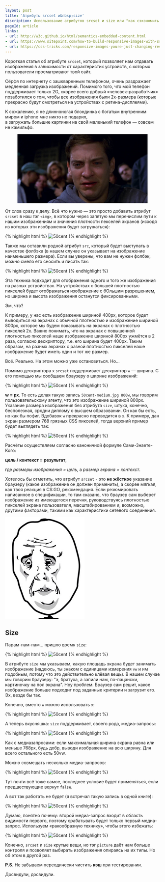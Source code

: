 ```yaml
---
layout: post
title: 'Атрибуты srcset и&nbsp;size'
discription: Использование атрибутов srcset и size или "как сэкономить трафик и нервы пользователям" 
pageId: article
links:
- url: http://w3c.github.io/html/semantics-embedded-content.html
- url: https://www.sitepoint.com/how-to-build-responsive-images-with-srcset/
- url: https://css-tricks.com/responsive-images-youre-just-changing-resolutions-use-srcset/ 
---
```


Короткая статья об атрибуте `srcset`, который позволяет нам отдавать изображения в зависимости 
от характеристик устройств, с которых пользователи просматривают твой сайт.

Сёрфя по интернету с зашкваренным телефоном, очень раздражает медленная загрузка изображений. Помимого того,
что мой телефон поддерживает только 2G, скорее всего добрый &laquo;человек-разработчик&raquo; позаботился о том, чтобы все 
изображения были 2x-размера (которые прекрасно будут смотреться на устройствах с ретина-дисплеями).
 
К сожалению, я не длинноногая блондинка с богатым внутренним миром и iphone мне никто не подарил,	
а загружать большие картинки на свой маленький телефон&nbsp;&mdash; совсем не камильфо.

<figure class="post__img-container">
	<img src="/assets/images/pit.jpg" alt="Плачущий Питер парке" />
</figure>

От слов сразу к делу. Всё что нужно&nbsp;&mdash; это просто добавить атрибут `srcset` в наш тэг `<img>`, в котором
через запятую мы перечислим пути к нашим изображениям и значения плотности пекселей экранов (исходя из которых эти изображения будут загружаться):

{% highlight html %}
<img src="50cent.jpg" 
     srcset="50cent-medium.jpg 1.5x, 50cent-large.jpg 2x" 
     alt="50cent" 
/>
{% endhighlight %}

Также мы оставили родной атрибут `src`, который будет выступать в качестве фолбэка (в нашем случае он указывает на изображение наименьшего размера). Если вы уверены, 
что вам не нужен фолбэк, можно смело его сносить и писать так: 

{% highlight html %}
<img srcset="50cent-medium.jpg 1x, 50cent-medium.jpg 1.5x, 50cent-large.jpg 2x" 
     alt="50cent" 
/>
{% endhighlight %}

Эта техника подходит для отображения одного и того же изображения на разных устройствах. На устройствах 
с большей плотностью пикселей будет отображаться изображение с бОльшим разрешением, но ширина и высота 
изображения останутся фиксированными. 

Эм, что? 

К примеру, у нас есть изображение шириной 400px, которое будет выводиться на экранах с обычной плотностью и 
изображение шириной 800px, которое мы будем показывать на экранах с плотностью пикселей 2x. 
Важно понимать, что на экранах с повышенной плотностью пикселей наше изображение шириной 800px ужмётся в 2 раза, 
согласно дескриптору, т.е. его ширина будет 400px. Таким образом, на разных экранах с разной 
плотностью пикселей наше изображение будет иметь один и тот же размер.

Всё. Реально. На этом можно уже остановиться. Но... 

Помимо дескриптора `x` `srcset` поддерживает дескриптор `w`&nbsp;&mdash; ширина. С его помощью мы сообщаем
браузеру о ширине изображений:

{% highlight html %}
<img src="50cent.jpg" 
     srcset="50cent-medium.jpg 500w, 50cent-large.jpg 1000w" 
     alt="50cent" 
/>
{% endhighlight %}

<strong>w = px</strong>. То есть делая такую запись `50cent-medium.jpg 800w`, мы говорим пользовательскому агенту,
что это изображение шириной 800px. Указание размера изображения без атрибута `size`, штука, конечно,
бесполезная, сродни диплому о высшем образовании. Он как бы есть, но как бы пофиг. Вдобавок
`w` прекрасно переводится в `x`. К примеру, дан экран размером 768 грязных CSS пикселей, 
тогда верхний пример будет выглядеть так: 
 
{% highlight html %}
<img src="50cent.jpg" 
     srcset="50cent-medium.jpg 0.6x, 50cent-large.jpg 1.3x" 
     alt="50cent" 
/>
{% endhighlight %}
 
Расчёты осуществляем согласно каноничной формуле Сами-Знаете-Кого:

<b>цель / контекст = результат</b>,

где <i>размеры изображения = цель</i>, а <i>размер экрана = контекст</i>.

Хотелось бы отметить, что aтрибут `srcset` -  это <strong>не жёсткое</strong> указание браузеру 
(какое изображение он должен применить), а скорее мягкая, как твоя реакция в CS:GO, рекомендация. 
Если резюмировать написанное в спецификации, то там сказано, что браузер сам выберет изображение из 
имеющегося перечня, руководствуясь плотностью пикселей экрана пользователя, масштабированием и, возможно,
другими факторами, такими как характеристики сетевого соединения.  

![Мем Okay](/assets/images/okay.jpg)

## Size

Парам-пам-пам... пришло время `size`: 

{% highlight html %}
<img src="50cent.jpg" 
     srcset="50cent-medium.jpg 500w, 50cent-large.jpg 1000w" 
     sizes="50vw" 
     alt="50cent"
/>
{% endhighlight %}

В атрибуте `size` мы указываем, какую площадь экрана будет занимать изображение (надеюсь, 
ты знаком с единицами измерения `vw` и им подобным, потому что это действительно клёвая вещь). В нашем 
случае мы говорим браузеру: "э, братуха, а запили нам, по-пацански, картиночку на пол экрана". Ноу проблем.
Браузер сам решит, какое изображение больше подходит под заданные критерии и загрузит его. Эх, везде бы так. 

Конечно, вместо `w` можно использовать `x`: 

{% highlight html %}
<img src="50cent.jpg" 
     srcset="50cent-medium.jpg 0.6x, 50cent-large.jpg 1.3x" 
     sizes="50vw"
     alt="50cent" 
/>
{% endhighlight %}

А теперь вкусняшка: `size`  поддерживает, своего рода, медиа-запросы: 

{% highlight html %}
<img src="50cent.jpg" 
     srcset="50cent-medium.jpg 500w, 50cent-large.jpg 1000w" 
     sizes="(max-width: 768px) 100vw, 50vw"
     alt="50cent"
/>
{% endhighlight %}

Как с медиазапросами: если максимальная ширина экрана равна или меньше 768px, будь добр, выводи 
изображение на всю ширину. Для всего остального есть 50vw. 

Можно совмещать несколько медиа-запросов:

{% highlight html %}
<img src="50cent.jpg" 
     srcset="50cent-medium.jpg 500w, 50cent-large.jpg 1000w" 
     sizes="(max-width: 768px) 100vw, (max-width: 1024px) 50vw, calc(33vw - 100px)"
     alt="50cent"
/>
{% endhighlight %}

Тут почти всё тоже самое, последнее условие будет применяться, если предшествующие вернут `false`.

А вот так работать не будет (я встречал такую запись в одной книге):

{% highlight html %}
<img src="50cent.jpg" 
     srcset="50cent-medium.jpg 500w, 50cent-large.jpg 1000w" 
     sizes="(min-width: 768px) 100vw, (min-width: 1024px) 50vw, calc(33vw - 100px)"
     alt="50cent"
/>
{% endhighlight %}

Думаю, понятно почему: второй медиа-запрос входит в область видимости первого, поэтому срабатывать
будет только первый медиа-запрос. Используем &laquo;ракообразную технику&raquo;, чтобы этого избежать: 

{% highlight html %}
<img src="50cent.jpg" 
     srcset="50cent-medium.jpg 500w, 50cent-large.jpg 1000w" 
     sizes="(min-width: 1024px) 100vw, (min-width: 768px) 50vw, calc(33vw - 100px)"
     alt="50cent"
/>
{% endhighlight %}

Конечно, `srcset` и `size` крутые вещи, но тэг `picture` даёт нам больше контроля и позволяет выбирать
изображения опираясь на их типы. Но об этом в другой раз. 

<strong>P.S.</strong> Не забываем переодически чистить <b>кэш</b> при тестировании.

Досвидули, досвидули.














